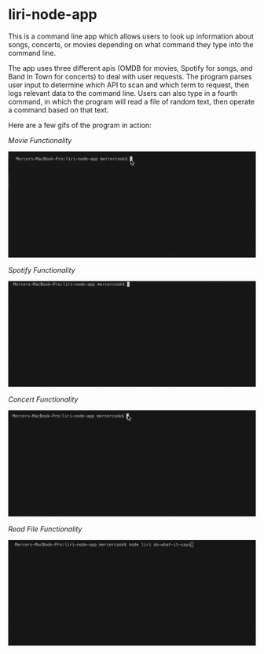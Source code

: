 # liri-node-app

This is a command line app which allows users to look up information about songs, concerts, or movies depending on what command they type into the command line. 

The app uses three different apis (OMDB for movies, Spotify for songs, and Band In Town for concerts) to deal with user requests. The program parses user input to determine which API to scan and which term to request, then logs relevant data to the command line. Users can also type in a fourth command, in which the program will read a file of random text, then operate a command based on that text.

Here are a few gifs of the program in action: 

_Movie Functionality_

![movie this gif](https://github.com/mcook1992/liri-node-app/blob/master/gifs/Movie-This.gif)


_Spotify Functionality_


![spotify this gif](https://github.com/mcook1992/liri-node-app/blob/master/gifs/spotify-this-song.gif)

_Concert Functionality_

![concert gif](https://github.com/mcook1992/liri-node-app/blob/master/gifs/concert-this.gif)

_Read File Functionality_

![Reading File](https://github.com/mcook1992/liri-node-app/blob/master/gifs/do-what-it-says.gif)


